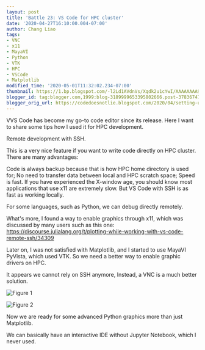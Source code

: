 ```yaml
---
layout: post
title: 'Battle 23: VS Code for HPC cluster'
date: '2020-04-27T16:10:00.004-07:00'
author: Chang Liao
tags:
- VNC
- x11
- MayaVI
- Python
- VTK
- HPC
- VSCode
- Matplotlib
modified_time: '2020-05-01T11:32:02.234-07:00'
thumbnail: https://1.bp.blogspot.com/-l2Ld1AVdnVs/Xqdk2u1cYwI/AAAAAAAA9P8/v2q3NNnIm9ohcJnQPiko0kC-s7UOXuulwCLcBGAsYHQ/s72-c/vnc_maya.png
blogger_id: tag:blogger.com,1999:blog-3189999653395802666.post-378367479968322478
blogger_orig_url: https://codedoesnotlie.blogspot.com/2020/04/setting-up-vs-code-for-hpc-cluster.html
---
```


VVS Code has become my go-to code editor since its release. Here I want to share some tips how I used it for HPC development.

Remote development with SSH.

This is a very nice feature if you want to write code directly on HPC cluster. There are many advantages:

Code is always backup because that is how HPC home directory is used for;
No need to transfer data between local and HPC scratch space;
Speed is fast. If you have experienced the X-window age, you should know most applications that use x11 are extremely slow. But VS Code with SSH is as fast as working locally.

For some languages, such as Python, we can debug directly remotely.


What's more, I found a way to enable graphics through x11, which was discussed by many users such as this one: https://discourse.julialang.org/t/plotting-while-working-with-vs-code-remote-ssh/34309


Later on, I was not satisfied with Matplotlib, and I started to use MayaVI PyVista, which used VTK. So we need a better way to enable graphic drivers on HPC.


It appears we cannot rely on SSH anymore, Instead, a VNC is a much better solution. 

![Figure 1](https://github.com/changliao/changliao.github.io/blob/main/_figure/vnc_maya.png?raw=true)


![Figure 2](https://github.com/changliao/changliao.github.io/blob/main/_figure/pyvista.png?raw=true)




Now we are ready for some advanced Python graphics more than just Matplotlib. 

We can basically have an interactive IDE without Jupyter Notebook, which I never used.